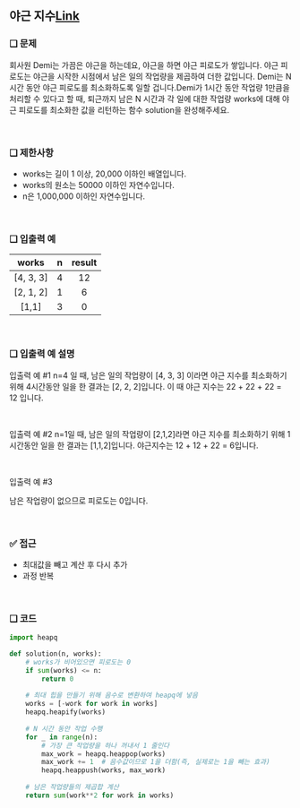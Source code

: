 ## 야근 지수[Link](https://school.programmers.co.kr/learn/courses/30/lessons/12927)

### ❑ 문제
회사원 Demi는 가끔은 야근을 하는데요, 야근을 하면 야근 피로도가 쌓입니다. 야근 피로도는 야근을 시작한 시점에서 남은 일의 작업량을 제곱하여 더한 값입니다. Demi는 N시간 동안 야근 피로도를 최소화하도록 일할 겁니다.Demi가 1시간 동안 작업량 1만큼을 처리할 수 있다고 할 때, 퇴근까지 남은 N 시간과 각 일에 대한 작업량 works에 대해 야근 피로도를 최소화한 값을 리턴하는 함수 solution을 완성해주세요.

<br>

### ❑ 제한사항
- works는 길이 1 이상, 20,000 이하인 배열입니다.
- works의 원소는 50000 이하인 자연수입니다.
- n은 1,000,000 이하인 자연수입니다.

<br>

### ❑ 입출력 예
| works | n | result |
|:-----------------:|:------------:|:------------:|
|[4, 3, 3]|	4|	12|
|[2, 1, 2]|	1|	6|
|[1,1]|	3|	0|


<br>

### ❑ 입출력 예 설명
입출력 예 #1
n=4 일 때, 남은 일의 작업량이 [4, 3, 3] 이라면 야근 지수를 최소화하기 위해 4시간동안 일을 한 결과는 [2, 2, 2]입니다. 이 때 야근 지수는 22 + 22 + 22 = 12 입니다.

<br>

입출력 예 #2
n=1일 때, 남은 일의 작업량이 [2,1,2]라면 야근 지수를 최소화하기 위해 1시간동안 일을 한 결과는 [1,1,2]입니다. 야근지수는 12 + 12 + 22 = 6입니다.

<br>

입출력 예 #3

남은 작업량이 없으므로 피로도는 0입니다.

<br>

### ✅ 접근
- 최대값을 빼고 계산 후 다시 추가
- 과정 반복

<br>

### ❑ 코드
```Python
import heapq

def solution(n, works):
    # works가 비어있으면 피로도는 0
    if sum(works) <= n:
        return 0
    
    # 최대 힙을 만들기 위해 음수로 변환하여 heapq에 넣음
    works = [-work for work in works]
    heapq.heapify(works)
    
    # N 시간 동안 작업 수행
    for _ in range(n):
        # 가장 큰 작업량을 하나 꺼내서 1 줄인다
        max_work = heapq.heappop(works)
        max_work += 1  # 음수값이므로 1을 더함(즉, 실제로는 1을 빼는 효과)
        heapq.heappush(works, max_work)
    
    # 남은 작업량들의 제곱합 계산
    return sum(work**2 for work in works)



```